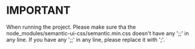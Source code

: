 # IMPORTANT
When running the project. Please make sure tha the node_modules/semantic-ui-css/semantic.min.css doesn't have any ';;' in any line.
If you have any ';;' in any line, please replace it with ';'.
